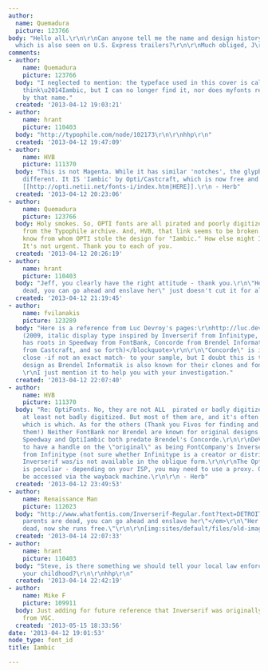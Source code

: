 ```yaml
---
author:
  name: Quemadura
  picture: 123766
body: "Hello all.\r\n\r\nCan anyone tell me the name and design history of this typeface,
  which is also seen on U.S. Express trailers?\r\n\r\nMuch obliged, J\r\n[img:sites/default/files/old-images/tel_cov_4726.jpg]"
comments:
- author:
    name: Quemadura
    picture: 123766
  body: "I neglected to mention: the typeface used in this cover is called\u2014I
    think\u2014Iambic, but I can no longer find it, nor does myfonts recognize anything
    by that name."
  created: '2013-04-12 19:03:21'
- author:
    name: hrant
    picture: 110403
  body: "http://typophile.com/node/102173\r\n\r\nhhp\r\n"
  created: '2013-04-12 19:47:09'
- author:
    name: HVB
    picture: 111370
  body: "This is not Magenta. While it has similar 'notches', the glyphs are quite
    different. It IS 'Iambic' by Opti/Castcraft, which is now free and can be found
    [[http://opti.netii.net/fonts-i/index.htm|HERE]].\r\n - Herb"
  created: '2013-04-12 20:23:06'
- author:
    name: Quemadura
    picture: 123766
  body: Holy smokes. So, OPTI fonts are all pirated and poorly digitized, I learn
    from the Typophile archive. And, HVB, that link seems to be broken. We still don't
    know from whom OPTI stole the design for "Iambic." How else might I research this?
    It's not urgent. Thank you to each of you.
  created: '2013-04-12 20:26:19'
- author:
    name: hrant
    picture: 110403
  body: "Jeff, you clearly have the right attitude - thank you.\r\n\"Her parents are
    dead, you can go ahead and enslave her\" just doesn't cut it for all of us.\r\n\r\nhhp\r\n"
  created: '2013-04-12 21:19:45'
- author:
    name: fvilanakis
    picture: 123289
  body: "Here is a reference from Luc Devroy's pages:\r\nhttp://luc.devroye.org/fonts-50321.html\r\n\r\n<blockquote>Magenta
    (2009, italic display type inspired by Inverserif from Infinitype, which in turn
    has roots in Speedway from FontBank, Concorde from Brendel Informatik, OptiIambic
    from Castcraft, and so forth)</blockquote>\r\n\r\n\"Concorde\" is in fact very
    close -if not an exact match- to your sample, but I doubt this is the original
    design as Brendel Informatik is also known for their clones and font forgeries.
    \r\nI just mention it to help you with your investigation."
  created: '2013-04-12 22:07:40'
- author:
    name: HVB
    picture: 111370
  body: "Re: OptiFonts. No, they are not ALL  pirated or badly digitized. Iambic is
    at least not badly digitized. But most of them are, and it's often hard to tell
    which is which. As for the others (Thank you Fivos for finding and identifying
    them!) Neither FontBank nor Brendel are known for original designs.  In this case,
    Speedway and OptiIambic both predate Brendel's Concorde.\r\n\r\nDeVroye seems
    to have a handle on the \"original\" as being FontCompany's Inverserif, now available
    from Infinitype (not sure whether Infinitype is a creator or distributor). However,
    Inverserif was/is not available in the oblique form.\r\n\r\nThe Optifonts link
    is peculiar - depending on your ISP, you may need to use a proxy. Oddly, it can
    be accessed via the wayback machine.\r\n\r\n - Herb"
  created: '2013-04-12 23:49:53'
- author:
    name: Renaissance Man
    picture: 112023
  body: "http://www.whatfontis.com/Inverserif-Regular.font?text=DETROIT\r\n\r\n<em>\"Her
    parents are dead, you can go ahead and enslave her\"</em>\r\n\"Her parents are
    dead, now she runs free.\"\r\n\r\n[img:sites/default/files/old-images/iambic_4560.jpg]"
  created: '2013-04-14 22:07:33'
- author:
    name: hrant
    picture: 110403
  body: "Steve, is there something we should tell your local law enforcement about
    your childhood?\r\n\r\nhhp\r\n"
  created: '2013-04-14 22:42:19'
- author:
    name: Mike F
    picture: 109911
  body: Just adding for future reference that Inverserif was originally a film font
    from VGC.
  created: '2013-05-15 18:33:56'
date: '2013-04-12 19:01:53'
node_type: font_id
title: Iambic

---
```

